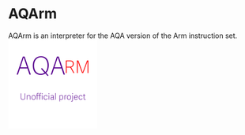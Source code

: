 # AQArm
AQArm is an interpreter for the AQA version of the Arm instruction set.
<img src="./AQArm.png">
